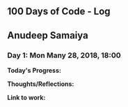 ## 100 Days of Code - Log
## Anudeep Samaiya

### Day 1: Mon Many 28, 2018, 18:00
  **Today's Progress:**

  **Thoughts/Reflections:**

  **Link to work:**


